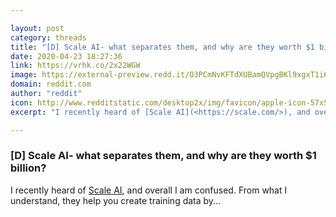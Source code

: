```yaml
---

layout: post
category: threads
title: "[D] Scale AI- what separates them, and why are they worth $1 billion?"
date: 2020-04-23 18:27:36
link: https://vrhk.co/2x22WGW
image: https://external-preview.redd.it/O3PCmNvKFTdXUBamQVpgBKl9xgxT1i6jKPcJof1eJbc.jpg?width=1200&height=628.272251309&auto=webp&crop=1200:628.272251309,smart&s=9db9b69caf72b55f68f2e14e84acbe4d5c4afe87
domain: reddit.com
author: "reddit"
icon: http://www.redditstatic.com/desktop2x/img/favicon/apple-icon-57x57.png
excerpt: "I recently heard of [Scale AI](<https://scale.com/>), and overall I am confused. From what I understand, they help you create training data by..."

---
```


### [D] Scale AI- what separates them, and why are they worth $1 billion?

I recently heard of [Scale AI](<https://scale.com/>), and overall I am confused. From what I understand, they help you create training data by...